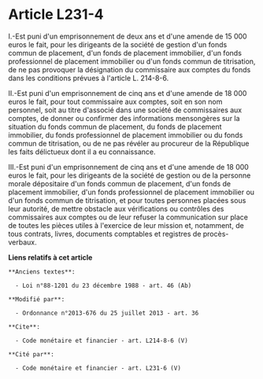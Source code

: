 # Article L231-4

I.-Est puni d'un emprisonnement de deux ans et d'une amende de 15 000 euros le fait, pour les dirigeants de la société de
gestion d'un fonds commun de placement, d'un fonds de placement immobilier, d'un fonds professionnel de placement immobilier
ou d'un fonds commun de titrisation, de ne pas provoquer la désignation du commissaire aux comptes du fonds dans les
conditions prévues à l'article L. 214-8-6. 

II.-Est puni d'un emprisonnement de cinq ans et d'une amende de 18 000 euros le fait, pour tout commissaire aux comptes, soit
en son nom personnel, soit au titre d'associé dans une société de commissaires aux comptes, de donner ou confirmer des
informations mensongères sur la situation du fonds commun de placement, du fonds de placement immobilier, du fonds
professionnel de placement immobilier ou du fonds commun de titrisation, ou de ne pas révéler au procureur de la République
les faits délictueux dont il a eu connaissance. 

III.-Est puni d'un emprisonnement de cinq ans et d'une amende de 18 000 euros le fait, pour les dirigeants de la société de
gestion ou de la personne morale dépositaire d'un fonds commun de placement, d'un fonds de placement immobilier, d'un fonds
professionnel de placement immobilier ou d'un fonds commun de titrisation, et pour toutes personnes placées sous leur
autorité, de mettre obstacle aux vérifications ou contrôles des commissaires aux comptes ou de leur refuser la communication
sur place de toutes les pièces utiles à l'exercice de leur mission et, notamment, de tous contrats, livres, documents
comptables et registres de procès-verbaux.

**Liens relatifs à cet article**

	**Anciens textes**:

	  - Loi n°88-1201 du 23 décembre 1988 - art. 46 (Ab)

	**Modifié par**:

	  - Ordonnance n°2013-676 du 25 juillet 2013 - art. 36

	**Cite**:

	  - Code monétaire et financier - art. L214-8-6 (V)

	**Cité par**:

	  - Code monétaire et financier - art. L231-6 (V)
